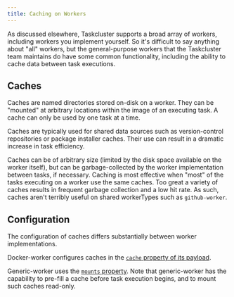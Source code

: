 ```yaml
---
title: Caching on Workers
---
```


As discussed elsewhere, Taskcluster supports a broad array of workers, including workers you implement yourself.
So it's difficult to say anything about "all" workers, but the general-purpose workers that the Taskcluster team maintains do have some common functionality, including the ability to cache data between task executions.

## Caches

Caches are named directories stored on-disk on a worker.
They can be "mounted" at arbitrary locations within the image of an executing task.
A cache can only be used by one task at a time.

Caches are typically used for shared data sources such as version-control repositories or package installer caches.
Their use can result in a dramatic increase in task efficiency.

Caches can be of arbitrary size (limited by the disk space available on the worker itself), but can be garbage-collected by the worker implementation between tasks, if necessary.
Caching is most effective when "most" of the tasks executing on a worker use the same caches.
Too great a variety of caches results in frequent garbage collection and a low hit rate.
As such, caches aren't terribly useful on shared workerTypes such as `github-worker`.

## Configuration

The configuration of caches differs substantially between worker implementations.

Docker-worker configures caches in the [`cache` property of its payload](/docs/reference/workers/docker-worker/docs/caches).

Generic-worker uses the [`mounts` property](/docs/reference/workers/generic-worker/docs/payload).
Note that generic-worker has the capability to pre-fill a cache before task execution begins, and to mount such caches read-only.
